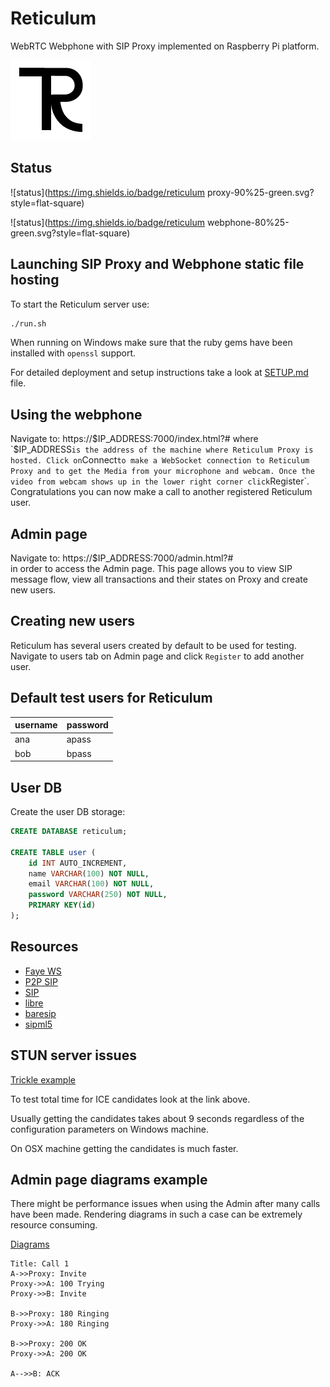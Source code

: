 # Reticulum

WebRTC Webphone with SIP Proxy implemented on Raspberry Pi platform.

![LOGO](https://raw.githubusercontent.com/GrimmKull/Reticulum/github/client/icons/dark%20icon_128.png)

## Status

![status](https://img.shields.io/badge/reticulum proxy-90%25-green.svg?style=flat-square)

![status](https://img.shields.io/badge/reticulum webphone-80%25-green.svg?style=flat-square)


## Launching SIP Proxy and Webphone static file hosting

To start the Reticulum server use:

```bash
./run.sh
```

When running on Windows make sure that the ruby gems have been installed with `openssl` support.

For detailed deployment and setup instructions take a look at [SETUP.md](https://github.com/GrimmKull/Reticulum/blob/github/SETUP.md) file.

## Using the webphone

Navigate to: https://$IP_ADDRESS:7000/index.html?#  
where `$IP_ADDRESS` is the address of the machine where Reticulum Proxy is hosted. Click on `Connect` to make a WebSocket connection to Reticulum Proxy and to get the Media from your microphone and webcam. Once the video from webcam shows up in the lower right corner click `Register`. Congratulations you can now make a call to another registered Reticulum user.

## Admin page

Navigate to: https://$IP_ADDRESS:7000/admin.html?#  
in order to access the Admin page. This page allows you to view SIP message flow, view all transactions and their states on Proxy and create new users.

## Creating new users

Reticulum has several users created by default to be used for testing.
Navigate to users tab on Admin page and click `Register` to add another user.

## Default test users for Reticulum

| username | password |
|----------|----------|
| ana      | apass    |
| bob      | bpass    |

## User DB

Create the user DB storage:

```sql
CREATE DATABASE reticulum;

CREATE TABLE user (
    id INT AUTO_INCREMENT,
    name VARCHAR(100) NOT NULL,
    email VARCHAR(100) NOT NULL,
    password VARCHAR(250) NOT NULL,
    PRIMARY KEY(id)
);
```

## Resources

 * [Faye WS](https://github.com/faye/faye-websocket-ruby)  
 * [P2P SIP](https://github.com/theintencity/p2p-sip)  
 * [SIP](https://github.com/kirm/sip.js)  
 * [libre](http://www.creytiv.com/re.html)
 * [baresip](http://www.creytiv.com/baresip.html)
 * [sipml5](https://github.com/DoubangoTelecom/sipml5)

## STUN server issues

[Trickle example ](http://webrtc.github.io/samples/src/content/peerconnection/trickle-ice/)

To test total time for ICE candidates look at the link above.

Usually getting the candidates takes about 9 seconds regardless of the configuration parameters on Windows machine.

On OSX machine getting the candidates is much faster.

## Admin page diagrams example

There might be performance issues when using the Admin after many calls have been made. Rendering diagrams in such a case can be extremely resource consuming.

[Diagrams](https://bramp.github.io/js-sequence-diagrams/)

```
Title: Call 1
A->>Proxy: Invite
Proxy->>A: 100 Trying
Proxy->>B: Invite

B->>Proxy: 180 Ringing
Proxy->>A: 180 Ringing

B->>Proxy: 200 OK
Proxy->>A: 200 OK

A-->>B: ACK
```
